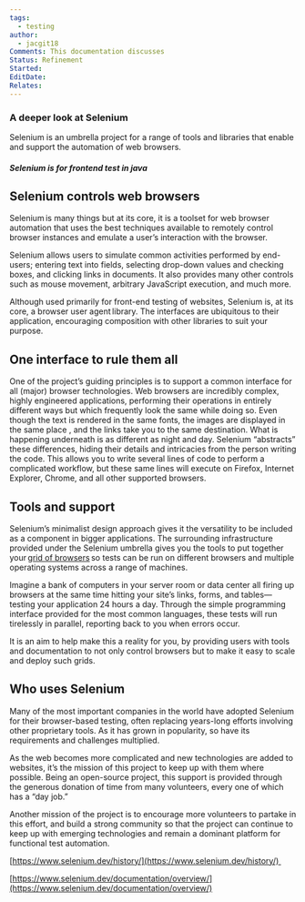 ```yaml
---
tags:
  - testing
author:
  - jacgit18
Comments: This documentation discusses
Status: Refinement
Started: 
EditDate: 
Relates:
---
```

### A deeper look at Selenium 

Selenium is an umbrella project for a range of tools and libraries that enable and support the automation of web browsers. 

##### Selenium is for frontend test in java 

## Selenium controls web browsers 

Selenium is many things but at its core, it is a toolset for web browser automation that uses the best techniques available to remotely control browser instances and emulate a user’s interaction with the browser. 

Selenium allows users to simulate common activities performed by end-users; entering text into fields, selecting drop-down values and checking boxes, and clicking links in documents. It also provides many other controls such as mouse movement, arbitrary JavaScript execution, and much more. 

Although used primarily for front-end testing of websites, Selenium is, at its core, a browser user agent library. The interfaces are ubiquitous to their application, encouraging composition with other libraries to suit your purpose. 

## One interface to rule them all 

One of the project’s guiding principles is to support a common interface for all (major) browser technologies. Web browsers are incredibly complex, highly engineered applications, performing their operations in entirely different ways but which frequently look the same while doing so. Even though the text is rendered in the same fonts, the images are displayed in the same place , and the links take you to the same destination. What is happening underneath is as different as night and day. Selenium “abstracts” these differences, hiding their details and intricacies from the person writing the code. This allows you to write several lines of code to perform a complicated workflow, but these same lines will execute on Firefox, Internet Explorer, Chrome, and all other supported browsers. 

## Tools and support 

Selenium’s minimalist design approach gives it the versatility to be included as a component in bigger applications. The surrounding infrastructure provided under the Selenium umbrella gives you the tools to put together your [grid of browsers](https://www.selenium.dev/documentation/grid) so tests can be run on different browsers and multiple operating systems across a range of machines. 

Imagine a bank of computers in your server room or data center all firing up browsers at the same time hitting your site’s links, forms, and tables—testing your application 24 hours a day. Through the simple programming interface provided for the most common languages, these tests will run tirelessly in parallel, reporting back to you when errors occur. 

It is an aim to help make this a reality for you, by providing users with tools and documentation to not only control browsers but to make it easy to scale and deploy such grids. 

## Who uses Selenium 

Many of the most important companies in the world have adopted Selenium for their browser-based testing, often replacing years-long efforts involving other proprietary tools. As it has grown in popularity, so have its requirements and challenges multiplied. 

As the web becomes more complicated and new technologies are added to websites, it’s the mission of this project to keep up with them where possible. Being an open-source project, this support is provided through the generous donation of time from many volunteers, every one of which has a “day job.” 

Another mission of the project is to encourage more volunteers to partake in this effort, and build a strong community so that the project can continue to keep up with emerging technologies and remain a dominant platform for functional test automation. 

[https://www.selenium.dev/history/](https://www.selenium.dev/history/) 

[https://www.selenium.dev/documentation/overview/](https://www.selenium.dev/documentation/overview/)